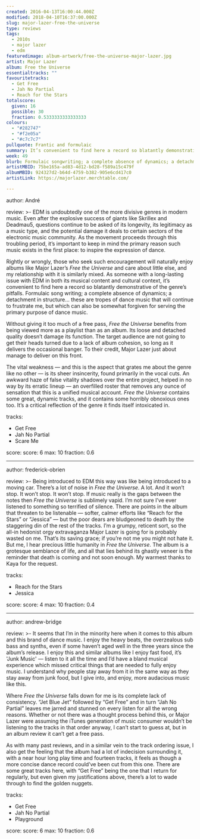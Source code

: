```yaml
---
created: 2016-04-13T16:00:44.000Z
modified: 2018-04-10T16:37:00.000Z
slug: major-lazer-free-the-universe
type: reviews
tags:
  - 2010s
  - major lazer
  - edm
featuredimage: album-artwork/free-the-universe-major-lazer.jpg
artist: Major Lazer
album: Free the Universe
essentialtracks: ""
favouritetracks:
  - Get Free
  - Jah No Partial
  - Reach for the Stars
totalscore:
  given: 16
  possible: 30
  fraction: 0.5333333333333333
colours:
  - "#282747"
  - "#f2e05a"
  - "#c7c7c7"
pullquote: Frantic and formulaic
summary: It’s convenient to find here a record so blatantly demonstrative of EDM’s pitfalls. Formulaic song writing; a complete absence of dynamics; a detachment in structure… these are tropes of dance music that will continue to frustrate.
week: 49
blurb: Formulaic songwriting; a complete absence of dynamics; a detachment in structure… these are tropes of dance music that will continue to frustrate.
artistMBID: 75be165a-ad83-4d12-bd28-f589a15c479f
albumMBID: 924327d2-b64d-4759-b382-905e6cd417c0
artistLink: https://majorlazer.merchtable.com/

---
```


author: André

review: >-
  EDM is undoubtedly one of the more divisive genres in modern music. Even after the explosive success of giants like Skrillex and Deadmau5, questions continue to be asked of its longevity, its legitimacy as a music type, and the potential damage it deals to certain sectors of the electronic music community. As the movement proceeds through this troubling period, it’s important to keep in mind the primary reason such music exists in the first place: to inspire the expression of dance. 
  
  Rightly or wrongly, those who seek such encouragement will naturally enjoy albums like Major Lazer’s *Free the Universe* and care about little else, and my relationship with it is similarly mixed. As someone with a long-lasting issue with EDM in both its musical content and cultural context, it’s convenient to find here a record so blatantly demonstrative of the genre’s pitfalls. Formulaic song writing; a complete absence of dynamics; a detachment in structure… these are tropes of dance music that will continue to frustrate me, but which can also be somewhat forgiven for serving the primary purpose of dance music. 
  
  Without giving it too much of a free pass, *Free the Universe* benefits from being viewed more as a playlist than as an album. Its loose and detached quality doesn’t damage its function. The target audience are not going to get their heads turned due to a lack of album cohesion, so long as it delivers the occasional banger. To their credit, Major Lazer just about manage to deliver on this front. 
  
  The vital weakness — and this is the aspect that grates me about the genre like no other — is its sheer insincerity, found primarily in the vocal cuts. An awkward haze of false vitality shadows over the entire project, helped in no way by its erratic lineup — an overfilled roster that removes any ounce of sensation that this is a unified musical account. *Free the Universe* contains some great, dynamic tracks, and it contains some horribly obnoxious ones too. It’s a critical reflection of the genre it finds itself intoxicated in.

tracks:
  - Get Free
  - ­Jah No Partial
  - ­Scare Me

score:
  score: 6
  max: 10
  fraction: 0.6

---
author: frederick-obrien

review: >-
  Being introduced to EDM this way was like being introduced to a moving car. There’s a lot of noise in *Free the Universe*. A lot. And it won’t stop. It won’t stop. It won’t stop. If music really is the gaps between the notes then *Free the Universe* is sublimely vapid. I’m not sure I’ve ever listened to something so terrified of silence. There are points in the album that threaten to be listenable — softer, calmer efforts like “Reach for the Stars” or “Jessica” — but the poor dears are bludgeoned to death by the staggering din of the rest of the tracks. I’m a grumpy, reticent sort, so the all-in hedonist orgy extravaganza Major Lazer is going for is probably wasted on me. That’s its saving grace; if you’re not me you might not hate it. But me, I hear precious little humanity in *Free the Universe*. The album is a grotesque semblance of life, and all that lies behind its ghastly veneer is the reminder that death is coming and not soon enough. My warmest thanks to Kaya for the request.

tracks:
  - Reach for the Stars
  - ­Jessica

score:
  score: 4
  max: 10
  fraction: 0.4

---
author: andrew-bridge

review: >-
  It seems that I’m in the minority here when it comes to this album and this brand of dance music. I enjoy the heavy beats, the overzealous sub bass and synths, even if some haven’t aged well in the three years since the album’s release. I enjoy this and similar albums like I enjoy fast food, it’s 'Junk Music' — listen to it all the time and I’d have a bland musical experience which missed critical things that are needed to fully enjoy music. I understand why people stay away from it in the same way as they stay away from junk food, but I give into, and enjoy, more audacious music like this. 
  
  Where *Free the Universe* falls down for me is its complete lack of consistency. “Jet Blue Jet” followed by “Get Free” and in turn “Jah No Partial” leaves me jarred and stunned on every listen for all the wrong reasons. Whether or not there was a thought process behind this, or Major Lazer were assuming the iTunes generation of music consumer wouldn’t be listening to the tracks in that order anyway, I can’t start to guess at, but in an album review it can’t get a free pass. 
  
  As with many past reviews, and in a similar vein to the track ordering issue, I also get the feeling that the album had a lot of indecision surrounding it, with a near hour long play time and fourteen tracks, it feels as though a more concise dance record could’ve been cut from this one. There are some great tracks here, with “Get Free” being the one that I return for regularly, but even given my justifications above, there’s a lot to wade through to find the golden nuggets.

tracks:
  - Get Free
  - ­Jah No Partial
  - ­Playground

score:
  score: 6
  max: 10
  fraction: 0.6
